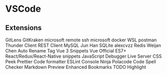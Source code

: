 # VSCode

## Extensions

GitLens GitKraken
microsoft remote ssh
microsoft docker
WSL
postman
Thunder Client
REST Client
MySQL Jun Han
SQLite alexcvzz
Redis Weijan Chen
Auto Rename Tag
Vue 3 Snippets
Vue Official
ES7+ React/Redux/React-Native snippets
JavaScript Debugger
Live Server
CSS Peek
Prettier Code formatter
ESLint
Console Ninja
Polacode
Code Spell Checker
Markdown Preview Enhanced
Bookmarks
TODO Highlight